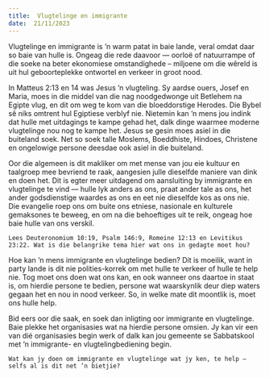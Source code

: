 ```yaml
---
title:  Vlugtelinge en immigrante
date:  21/11/2023
---
```


Vlugtelinge en immigrante is ’n warm patat in baie lande, veral omdat daar so baie van hulle is. Ongeag die rede daavoor — oorloë of natuurrampe of die soeke na beter ekonomiese omstandighede – miljoene om die wêreld is uit hul geboorteplekke ontwortel en verkeer in groot nood.

In Matteus 2:13 en 14 was Jesus ’n vlugteling. Sy aardse ouers, Josef en Maria, moes in die middel van die nag noodgedwonge uit Betlehem na Egipte vlug, en dit om weg te kom van die bloeddorstige Herodes. Die Bybel sê niks omtrent hul Egiptiese verblyf nie. Nietemin kan ’n mens jou indink dat hulle met uitdagings te kampe gehad het, dalk dinge waarmee moderne vlugtelinge nou nog te kampe het. Jesus se gesin moes asiel in die buiteland soek. Net so soek talle Moslems, Boeddhiste, Hindoes, Christene en ongelowige persone deesdae ook asiel in die buiteland.

Oor die algemeen is dit makliker om met mense van jou eie kultuur en taalgroep mee bevriend te raak, aangesien julle dieselfde maniere van dink en doen het. Dit is egter meer uitdagend om aansluiting by immigrante en vlugtelinge te vind — hulle lyk anders as ons, praat ander tale as ons, het ander godsdienstige waardes as ons en eet nie dieselfde kos as ons nie. Die evangelie roep ons om buite ons etniese, nasionale en kulturele gemaksones te beweeg, en om na die behoeftiges uit te reik, ongeag hoe baie hulle van ons verskil.

`Lees Deuteronomium 10:19, Psalm 146:9, Romeine 12:13 en Levitikus 23:22. Wat is die belangrike tema hier wat ons in gedagte moet hou?`

Hoe kan ’n mens immigrante en vlugtelinge bedien? Dit is moeilik, want in party lande is dit nie polities-korrek om met hulle te verkeer of hulle te help nie. Tog moet ons doen wat ons kan, en ook wanneer ons daartoe in staat is, om hierdie persone te bedien, persone wat waarskynlik deur diep waters gegaan het en nou in nood verkeer. So, in welke mate dit moontlik is, moet ons hulle help.

Bid eers oor die saak, en soek dan inligting oor immigrante en vlugtelinge. Baie plekke het organisasies wat na hierdie persone omsien. Jy kan vir een van dié organisasies begin werk of dalk kan jou gemeente se Sabbatskool met ’n immigrante- en vlugtelingbediening begin.

`Wat kan jy doen om immigrante en vlugtelinge wat jy ken, te help — selfs al is dit net ’n bietjie?`